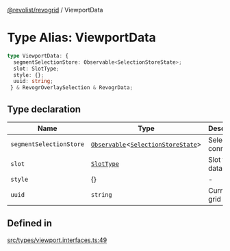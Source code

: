 [@revolist/revogrid](README.md) / ViewportData

# Type Alias: ViewportData

```ts
type ViewportData: {
  segmentSelectionStore: Observable<SelectionStoreState>;
  slot: SlotType;
  style: {};
  uuid: string;
 } & RevogrOverlaySelection & RevogrData;
```

## Type declaration

| Name | Type | Description | Defined in |
| ------ | ------ | ------ | ------ |
| `segmentSelectionStore` | [`Observable`](TypeAlias.Observable.md)\<[`SelectionStoreState`](TypeAlias.SelectionStoreState.md)\> | Selection connection | [src/types/viewport.interfaces.ts:51](https://github.com/revolist/revogrid/blob/32c6316d328fcc561520e19c2a4b987d1e8a85d2/src/types/viewport.interfaces.ts#L51) |
| `slot` | [`SlotType`](TypeAlias.SlotType.md) | Slot to put data | [src/types/viewport.interfaces.ts:54](https://github.com/revolist/revogrid/blob/32c6316d328fcc561520e19c2a4b987d1e8a85d2/src/types/viewport.interfaces.ts#L54) |
| `style` | \{\} | - | [src/types/viewport.interfaces.ts:58](https://github.com/revolist/revogrid/blob/32c6316d328fcc561520e19c2a4b987d1e8a85d2/src/types/viewport.interfaces.ts#L58) |
| `uuid` | `string` | Current grid uniq Id | [src/types/viewport.interfaces.ts:57](https://github.com/revolist/revogrid/blob/32c6316d328fcc561520e19c2a4b987d1e8a85d2/src/types/viewport.interfaces.ts#L57) |

## Defined in

[src/types/viewport.interfaces.ts:49](https://github.com/revolist/revogrid/blob/32c6316d328fcc561520e19c2a4b987d1e8a85d2/src/types/viewport.interfaces.ts#L49)
